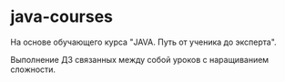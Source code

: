 # java-courses
На основе обучающего курса "JAVA. Путь от ученика до эксперта".

Выполнение ДЗ связанных между собой уроков с наращиванием сложности.
